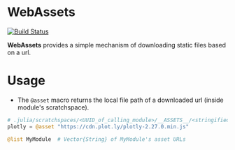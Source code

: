 # WebAssets

[![Build Status](https://github.com/joshday/WebAssets.jl/actions/workflows/CI.yml/badge.svg?branch=main)](https://github.com/joshday/WebAssets.jl/actions/workflows/CI.yml?query=branch%3Amain)


**WebAssets** provides a simple mechanism of downloading static files based on a url.


# Usage

- The `@asset` macro returns the local file path of a downloaded url (inside module's scratchspace).

```julia
# .julia/scratchspaces/<UUID_of_calling_module>/__ASSETS__/<stringified_url>
plotly = @asset "https://cdn.plot.ly/plotly-2.27.0.min.js"
```

```julia
@list MyModule  # Vector{String} of MyModule's asset URLs
```
